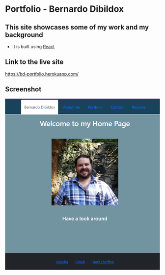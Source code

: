 
# <Portfolio>
  
# Portfolio - Bernardo Dibildox
  
  
## This site showcases some of my work and my background
  
-	It is built using [React](https://reactjs.org/)


## Link to the live site

 https://bd-portfolio.herokuapp.com/
  

## Screenshot

  ![](./src/assets/images/screenshot.png)